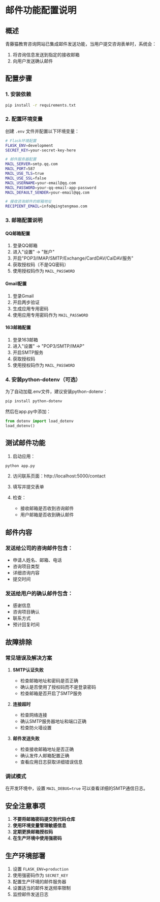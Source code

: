 # 邮件功能配置说明

## 概述
青藤猫教育咨询网站已集成邮件发送功能，当用户提交咨询表单时，系统会：
1. 将咨询信息发送到指定的接收邮箱
2. 向用户发送确认邮件

## 配置步骤

### 1. 安装依赖
```bash
pip install -r requirements.txt
```

### 2. 配置环境变量
创建 `.env` 文件并配置以下环境变量：

```bash
# Flask环境配置
FLASK_ENV=development
SECRET_KEY=your-secret-key-here

# 邮件服务器配置
MAIL_SERVER=smtp.qq.com
MAIL_PORT=587
MAIL_USE_TLS=true
MAIL_USE_SSL=false
MAIL_USERNAME=your-email@qq.com
MAIL_PASSWORD=your-qq-email-app-password
MAIL_DEFAULT_SENDER=your-email@qq.com

# 接收咨询邮件的邮箱地址
RECIPIENT_EMAIL=info@qingtengmao.com
```

### 3. 邮箱配置说明

#### QQ邮箱配置
1. 登录QQ邮箱
2. 进入"设置" -> "账户"
3. 开启"POP3/IMAP/SMTP/Exchange/CardDAV/CalDAV服务"
4. 获取授权码（不是QQ密码）
5. 使用授权码作为 `MAIL_PASSWORD`

#### Gmail配置
1. 登录Gmail
2. 开启两步验证
3. 生成应用专用密码
4. 使用应用专用密码作为 `MAIL_PASSWORD`

#### 163邮箱配置
1. 登录163邮箱
2. 进入"设置" -> "POP3/SMTP/IMAP"
3. 开启SMTP服务
4. 获取授权码
5. 使用授权码作为 `MAIL_PASSWORD`

### 4. 安装python-dotenv（可选）
为了自动加载.env文件，建议安装python-dotenv：

```bash
pip install python-dotenv
```

然后在app.py中添加：
```python
from dotenv import load_dotenv
load_dotenv()
```

## 测试邮件功能

1. 启动应用：
```bash
python app.py
```

2. 访问联系页面：http://localhost:5000/contact

3. 填写并提交表单

4. 检查：
   - 接收邮箱是否收到咨询邮件
   - 用户邮箱是否收到确认邮件

## 邮件内容

### 发送给公司的咨询邮件包含：
- 申请人姓名、邮箱、电话
- 咨询项目类型
- 详细咨询内容
- 提交时间

### 发送给用户的确认邮件包含：
- 感谢信息
- 咨询项目确认
- 联系方式
- 预计回复时间

## 故障排除

### 常见错误及解决方案

1. **SMTP认证失败**
   - 检查邮箱地址和密码是否正确
   - 确认是否使用了授权码而不是登录密码
   - 检查邮箱是否开启了SMTP服务

2. **连接超时**
   - 检查网络连接
   - 确认SMTP服务器地址和端口正确
   - 检查防火墙设置

3. **邮件发送失败**
   - 检查接收邮箱地址是否正确
   - 确认发件人邮箱配置正确
   - 查看应用日志获取详细错误信息

### 调试模式
在开发环境中，设置 `MAIL_DEBUG=true` 可以查看详细的SMTP通信日志。

## 安全注意事项

1. **不要将邮箱密码提交到代码仓库**
2. **使用环境变量管理敏感信息**
3. **定期更换邮箱授权码**
4. **在生产环境中使用强密码**

## 生产环境部署

1. 设置 `FLASK_ENV=production`
2. 使用强密码作为 `SECRET_KEY`
3. 配置生产环境的邮件服务器
4. 设置适当的邮件发送频率限制
5. 监控邮件发送日志 